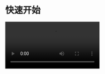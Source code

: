 # 快速开始


<Video src="https://resource.zegocloud.com/prebuilt/call_invitation_pro.mp4"/>


## 集成 SDK

### 导入 SDK

选择以下任一方式导入 Call Kit:

<Tabs>
  <Tab title="使用 NPM">
    <Steps>
      <Step title="安装插件">
      ```js
      npm i @zegocloud/zego-uikit-prebuilt zego-zim-web@2.16.0 --save 
      ```
      </Step>
      <Step title="在项目的`js`或`ts`文件中导入Call Kit">
        ```js
        import { ZIM } from "zego-zim-web";
        import { ZegoUIKitPrebuilt } from '@zegocloud/zego-uikit-prebuilt';
        ```
      </Step>
    </Steps>
  </Tab>
  <Tab title="使用 HTML Script Tag">
    在 `HTML` 页面中导入以下脚本代码:   
    (**更推荐的方式**：下载并保存在你的应用服务器上，并导入到相应路径。)
    ```html
    <script src="https://unpkg.com/zego-zim-web@2.16.0/index.js"></script>
    <script src="https://unpkg.com/@zegocloud/zego-uikit-prebuilt/zego-uikit-prebuilt.js"></script>
    ```
  </Tab>
</Tabs>


### 初始化带有呼叫邀请功能的 Call Kit

初始化 Call Kit，并添加呼叫邀请插件:
- 生成一个[Kit Token](/callkit-web/authentication-and-kit-token)
- 在以下代码中填写所需参数

<Note title="说明">

- 以下示例代码展示了在客户端生成 Kit Token 的方法，可用于测试 Call Kit。但是，在您的 App 正式上线时，建议参考 [使用 Kit Token 鉴权文档](/callkit-web/authentication-and-kit-token) 在服务端生成 Kit Token，以避免安全风险。

- UIKit 默认语言为英文，如需修改为中文，可以通过 `setCallInvitationConfig` 接口设置 `language` 参数。
</Note>

```javascript
// 调用方法生成一个Token。
// @param 1: appID
// @param 2: serverSecret
// @param 3: 房间ID
// @param 4: 用户ID
// @param 5: 用户名
const userID = ""; 
const userName = "userName" + userID;
const appID = 0;
const serverSecret = "";
const TOKEN = ZegoUIKitPrebuilt.generateKitTokenForTest(appID, serverSecret,null, userID, userName);

const zp = ZegoUIKitPrebuilt.create(TOKEN);
zp.addPlugins({ ZIM });

// 设置语言为中文
zp.setCallInvitationConfig({
    ...
    language: ZegoUIKitLanguage.CHS,    
    ...
})
```


### 设置按钮触发事件

设置一个按钮，并为呼叫邀请添加一个按钮点击事件。

您可以自定义上一步设置的按钮位置，并传入呼叫目标用户的 ID。

<CodeGroup>
```html title="HTML"
<button onclick="invite()">invite</button>
```
```javascript title="JS"
function invite() {
    const targetUser = {
        userID:'',
        userName:''
    };
    zp.sendCallInvitation({
    callees: [targetUser],
    callType: ZegoUIKitPrebuilt.InvitationTypeVideoCall,
    timeout: 60,
    }).then((res) => {
        console.warn(res);
    })
    .catch((err) => {
        console.warn(err);
    });
}
```
</CodeGroup>

## 运行和测试

至此，你已经完成了所有的步骤！

现在你可以使用你熟悉的服务器在浏览器中启动和运行项目。

## 资源

<CardGroup cols={2}>
<Card title="在线编程" href="https://stackblitz.com/edit/zegocloud-prebuilt-call-invitation?file=index.js" target="_blank">
点击这里在线编码并查看它的运行情况。
</Card>
<Card title="在线体验" href="https://zegocloud.github.io/zego_uikit_prebuilt_web/call_invitation" target="_blank">
点击这里尝试实时演示。
</Card>
</CardGroup>

## Related guides

<CardGroup cols={2}>
    <Card title="自定义呼叫邀请用户界面" href="/callkit-web/03-call-invitation/customize-the-ui-for-call-invitation">
    </Card>
    <Card title="自定义呼叫邀请配置"  href="/callkit-web/03-call-invitation/customize-call-invitation-config">
    </Card>
    <Card title="自定义铃声"  href="/callkit-web/03-call-invitation/customize-ringtones">
    </Card>
    <Card title="自定义事件回调"  href="/callkit-web/03-call-invitation/customize-event-callbacks">
    </Card>
</CardGroup>

## Reference

<Accordion title="sendCallInvitation" defaultOpen="false">
- **接口说明**

  发送呼叫邀请。

- **函数原型：**

  ```ts
  sendCallInvitation(params: {
      callees: ZegoUser[];
      callType: ZegoInvitationType;
      timeout?: number;
      roomID?: string;
      data?: string;
      notificationConfig?: ZegoSignalingPluginNotificationConfig;
  }): Promise<{
      errorInvitees: ZegoUser[];
  }>;
  ```

- **参数说明：**

| 参数               | 类型                                  | 是否必填 | 说明                                                                                                                                                                                             |
| :----------------- | :------------------------------------ | :------- | :----------------------------------------------------------------------------------------------------------------------------------------------------------------------------------------------- |
| callees            | ZegoUser[]                            | 是       | 被叫用户列表，最多可邀请不超过 9 名用户。                                                                                                                                                        |
| callType           | ZegoInvitationType                    | 是       | 呼叫类型。                                                                                                                                                                                       |
| timeout            | number                                | 否       | 等待用户响应邀请时长，单位为秒，取值范围为 [1, 600]。默认为 90。                                                                                                                                 |
| roomID             | string                                | 否       | 房间 ID，由开发者自己生成，最大长度为 128 字节的字符串。仅支持数字，英文字符 和 '~', '!', '@', '#', '$', '', '^', '&', '*', '(', ')', '_', '+', '=', '-', ', ';', '’', ',', '.', '&lt;', '&gt;', '/'。 |
| data               | string                                | 否       | 扩展字段。                                                                                                                                                                                       |
| notificationConfig | ZegoSignalingPluginNotificationConfig | 否       | 离线推送配置。                                                                                                                                                                                   |


</Accordion>

<Accordion title="ZegoUser" defaultOpen="false">
- 类型描述：用户信息类。
- 参数说明：

  | 属性/方法     | 类型                        | 是否必选 | 描述                                                                                                                                                                                     |
  | :------------ | :-------------------------- | :------- | :--------------------------------------------------------------------------------------------------------------------------------------------------------------------------------------- |
  | userID        | string                      | 是       | 用户唯一标识，由开发者自定义，最长不超过 32 字节，仅支持数字，英文字符和 '!', '#', '$', '&', '(', ')', '+', '-', ':', ';', '&lt;', '=', '.', '&gt;', '?', '@', '\[', '\]', '^', '_', '\{', '\}', '|', '~'。|
  | userName      | string                      | 否       | 用户的名称。最长不超过 256 字节。                                                                                                                                                        |
  | avatar      | string                      | 否       | 设置呼叫页用户头像。                                                                                                                                                        |
  | setUserAvatar | (avatar: string) =&gt; void | 否       | 传入图片资源地址设置用户头像的方法。                                                                                                                                                     |

</Accordion>

<Accordion title="ZegoInvitationType" defaultOpen="false">
- 类型描述：通话邀请类型枚举类。
- 枚举说明：

| 枚举      | 枚举值 | 描述       |
| :-------- | :----- | :--------- |
| VoiceCall | 0      | 语音通话。 |
| VideoCall | 1      | 视频通话。 |


</Accordion>

<Accordion title="ZegoSignalingPluginNotificationConfig" defaultOpen="false">

- 类型描述：离线邀请配置类。
- 枚举说明：

| 属性        | 类型   | 是否必选 | 描述                                                                                                                                                                                                                                      |
| :---------- | :----- | :------- | :---------------------------------------------------------------------------------------------------------------------------------------------------------------------------------------------------------------------------------------- |
| resourcesID | string | 否       | 一个可映射多个厂商进阶推送配置的英文字符串，长度不超过 32 个字，由开发者自定义。使用此字段，可将多个厂商的推送配置抽象为一种您自定的推送策略。具体介绍请参考 [即时通讯 - resourceID 说明](https://doc-zh.zego.im/article/19207)。 |
| title       | string | 否       | 推送标题。                                                                                                                                                                                                                                |
| message     | string | 否       | 推送的内容。                                                                                                                                                                                                                              |


</Accordion>